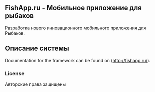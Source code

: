 ## FishApp.ru - Мобильное приложение для рыбаков

Разработка нового инновационного мобильного приложения для Рыбаков.

## Описание системы

Documentation for the framework can be found on (http://fishapp.ru/).

### License

Авторские права защищены
